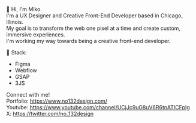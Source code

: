 👋 Hi, I'm Miko.<br/>
I'm a UX Designer and Creative Front-End Developer based in Chicago, Illinois. </br>
My goal is to transform the web one pixel at a time and create custom, immersive experiences. </br>
I'm working my way towards being a creative front-end developer. 

👾 Stack:
  - Figma
  - Webflow
  - GSAP
  - 3JS

Connect with me! <br/>
Portfolio: https://www.no132design.com/<br/>
Youtube: https://www.youtube.com/channel/UCjJc9uG8uV6R6tnATICFpIg<br/>
X: https://twitter.com/no_132design<br/>

<!---
mikocst/mikocst is a ✨ special ✨ repository because its `README.md` (this file) appears on your GitHub profile.
You can click the Preview link to take a look at your changes.
--->
